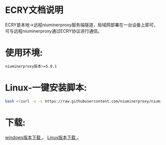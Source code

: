 # ECRY文档说明



ECRY是本地->远程niuminerproxy服务端隧道，局域网部署在一台设备上即可，可与远程niuminerproxy通过ECRY协议进行通信。

# 使用环境:
```bash
niuminerproxy版本>=5.0.1
```

# Linux-一键安装脚本:
```bash
bash <(curl -s -L https://raw.githubusercontent.com/niuminerproxy/niuminer/main/ECRY/install.sh)
```

# 下载:
[windows版本下载 ](https://raw.githubusercontent.com/niuminerproxy/niuminer/main/ECRY/ECRY_windows.exe) 。
[Linux版本下载 ](https://raw.githubusercontent.com/niuminerproxy/niuminer/main/ECRY/ECRY_linux) 。

